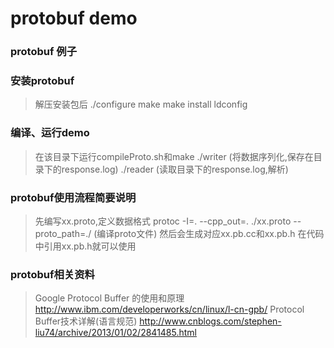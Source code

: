 protobuf demo
============

### protobuf 例子
### 安装protobuf
> 解压安装包后
> ./configure
> make
> make install
> ldconfig
### 编译、运行demo
> 在该目录下运行compileProto.sh和make
> ./writer (将数据序列化,保存在目录下的response.log)
> ./reader (读取目录下的response.log,解析)
### protobuf使用流程简要说明
> 先编写xx.proto,定义数据格式
> protoc -I=. --cpp_out=. ./xx.proto --proto_path=./ (编译proto文件)
> 然后会生成对应xx.pb.cc和xx.pb.h
> 在代码中引用xx.pb.h就可以使用
### protobuf相关资料
> Google Protocol Buffer 的使用和原理 http://www.ibm.com/developerworks/cn/linux/l-cn-gpb/
> Protocol Buffer技术详解(语言规范)  http://www.cnblogs.com/stephen-liu74/archive/2013/01/02/2841485.html


